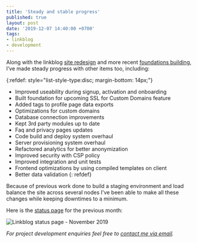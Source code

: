 ```yaml
---
title: 'Steady and stable progress'
published: true
layout: post
date: '2019-12-07 14:40:00 +0700'
tags:
- linkblog
- development
---
```


Along with the linkblog [site redesign]({{site.baseurl}}/2019/12/04/linkblog-new-look.html) and more recent [foundations building]({{site.baseurl}}/2019/12/05/foundations-laid.html), I’ve made steady progress with other items too, including:

{:refdef: style="list-style-type:disc; margin-bottom: 14px;"}
- Improved useability during signup, activation and onboarding
- Built foundation for upcoming SSL for Custom Domains feature
- Added tags to profile page data exports
- Optimizations for custom domains
- Database connection improvements
- Kept 3rd party modules up to date
- Faq and privacy pages updates
- Code build and deploy system overhaul
- Server provisioning system overhaul
- Refactored analytics for better anonymization
- Improved security with CSP policy
- Improved integration and unit tests
- Frontend optimizations by using compiled templates on client
- Better data validation
{: refdef}

Because of previous work done to build a staging environment and load balance the site across several nodes I've been able to make all these changes while keeping downtimes to a minimum.

Here is the [status page](https://status.linkblog.io) for the previous month:

![Linkblog status page - November 2019]({{site.baseurl}}/assets/images/linkblog-status-page-2019-november.png)

*For project development enquiries feel free to [contact me via email]({{site.baseurl}}/about).*
